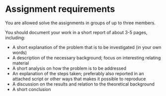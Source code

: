 # Assignment requirements

You are allowed solve the assignments in groups of up to three members.

You should document your work in a short report of about 3-5 pages, including:

  * A short explanation of the problem that is to be investigated (in your own words)
  * A description of the necessary background; focus on interesting relating material
  * A short analysis on how the problem is to be addressed
  * An explanation of the steps taken; preferably also reported in an attached script or other ways that makes it possible to reproduce
  * A discussion on the results and relation to the theoretical background
  * A short conclusion

